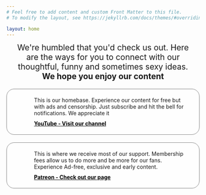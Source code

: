 ```yaml
---
# Feel free to add content and custom Front Matter to this file.
# To modify the layout, see https://jekyllrb.com/docs/themes/#overriding-theme-defaults

layout: home
---
```


<style>
    #description {
       margin-bottom: 20px;
       padding: 0px 10px; 
       font-size: 1.5em;
    }

    #description h3{
        text-align: center;
    }

    main {
       font-family: Arial, Helvetica, sans-serif;
    }

    .salesbox {
        margin-top: 20px;
        border: 1px solid gray;
        border-radius: 20px;
        display: flex;
        margin-bottom: 20px;
        background: rgba(255,255,255, .7);
    }

    .salesbox .logo {
        flex: 1;
        border-radius: 20px;
        margin-right: 10px;
        aspect-ratio: 1/1;
        background-position: center center;
        background-size: contain;
        background-repeat: no-repeat;
        content-visibility: hidden;
    }

    .salesbox .info {
        flex: 10;
        padding: 20px;
    }
    .salesbox .description {
        font-size: 1em;
        padding-bottom: 10px;
    }
    .salesbox .link {
    }
    .salesbox .link a {
        color: black;
        font-weight: bold;
    }

    #youtube .logo {
        background-image: url('/assets/img/youtube-cap.png');
    }
    #patreon .logo {
        background-image: url('/assets/img/patreon-cap.png');
    }

    #patreon18 .logo {
        background-image: url('/assets/img/patreon18-cap.png');
        background-position: center center;
        background-size: contain;
        background-repeat: no-repeat;
        content-visibility: hidden;
    }
    #instagram .logo {
        background-image: url('/assets/img/instagram-cap.png');
        background-position: center center;
        background-size: contain;
        background-repeat: no-repeat;
        content-visibility: hidden;
    }

</style>

<div id="description">
    <div style="text-align: center">
    We're humbled that you'd check us out. Here are the ways for you to connect with our thoughtful, funny and sometimes sexy ideas. 
    </div>
    <div style="text-align: center">
    <b>We hope you enjoy our content</b>
    </div>
</div>
<div id="youtube" class="salesbox">
    <div class="logo">YouTube Logo</div>
    <div class="info">
        <div class="description">This is our homebase. Experience our content for free but with ads and censorship. Just subscribe and hit the bell for notifications. We appreciate it</div>
        <div class="link"><a href="https://bit.ly/MeasuredResponseYouTube">YouTube - Visit our channel</a></div>
    </div>
</div>
<div id="patreon" class="salesbox">
    <div class="logo">Patreon Logo</div>
    <div class="info">
        <div class="description">This is where we receive most of our support. Membership fees allow us to do more and be more for our fans. Experience Ad-free, exclusive and early content.</div>
        <div class="link"><a href="https://bit.ly/measuredresponsepatreon">Patreon - Check out our page</a></div>
    </div>
</div>
<!-- <div id="instagram" class="salesbox">
    <div class="logo">Instagram Logo</div>
    <div class="info">
        <div class="description">Check out even more images from our content ahead of their official launch on YouTube.</div>
        <div class="link"><a href="https://bit.ly/measuredreponseinstagram">Instagram - Reels and posts</a></div>
    </div>
</div> -->
<!-- <div id="patreon18" class="salesbox">
    <div class="logo">Patreon 18+ Logo</div>
    <div class="info">
        <div class="description">This Patreon page has all the same content of our other Patreon plus more explicit content. Because of that it is age restricted to viewers 18 and up.</div>
        <div class="link"><a href="https://bit.ly/MeasuredResponseAIv18">Patreon 18+ (Age Verified)</a></div>
    </div>
</div> -->